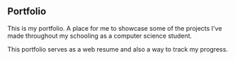 ## Portfolio

This is my portfolio. A place for me to showcase some of the projects I've made throughout my schooling as a computer science student.

This portfolio serves as a web resume and also a way to track my progress.